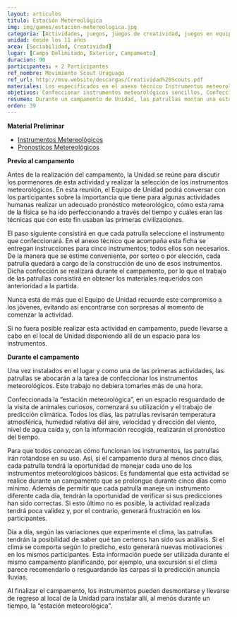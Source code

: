 ```yaml
---
layout: articulos
titulo: Estación Metereológica
img: img/games/estacion-metereologica.jpg
categoria: [Actividades, juegos, juegos de creatividad, juegos en equipo]
unidad: desde los 11 años
area: [Sociabilidad, Creatividad]
lugar: [Campo Delimitado, Exterior, Campamento]
duracion: 90
participantes: + 2 Participantes
ref_nombre: Movimiento Scout Uruguago
ref_url: http://msu.website/descargas/Creatividad%20Scouts.pdf
materiales: Los especificados en el anexo técnico Instrumentos meteorológicos de construcción casera, que junto con el anexo Pronósticos meteorológicos complementan esta ficha de actividad
objetivos: Confeccionar instrumentos meteorológicos sencillos, Confeccionar una estación meteorológica, Aprender a interpretar información meteorológica, Realizar pronósticos meteorológicos.
resumen: Durante un campamento de Unidad, las patrullas montan una estación meteorológica con instrumentos fabricados por ellos mismos y estudian los fenómenos atmosféricos.
orden: 39
---
```

**Material Preliminar**

- [Instrumentos Metereológicos](http://www.buenacazascout.com/tecnicas/instrumentos-metereologicos)
- [Pronosticos Metereológicos](http://www.buenacazascout.com/tecnicas/pronosticos-metereologicos)

**Previo al campamento**

Antes de la realización del campamento, la Unidad se reúne para discutir los pormenores de esta actividad y realizar la selección de los instrumentos meteorológicos. En esta reunión, el Equipo de Unidad podrá conversar con los participantes sobre la importancia que tiene para algunas actividades humanas realizar un adecuado pronóstico meteorológico, cómo esta rama de la física se ha ido perfeccionando a través del tiempo y cuáles eran las técnicas que con este fin usaban las primeras civilizaciones.

El paso siguiente consistirá en que cada patrulla seleccione el instrumento que confeccionará.  En el anexo técnico que acompaña esta ficha se entregan instrucciones para cinco instrumentos; todos ellos son necesarios.  De la manera que se estime conveniente, por sorteo o por elección, cada patrulla quedará a cargo de la construcción de uno de esos instrumentos. Dicha confección se realizará durante el campamento, por lo que el trabajo de las patrullas consistirá en obtener los materiales requeridos con anterioridad a la partida. 

Nunca está de más que el Equipo de Unidad recuerde este compromiso a los jóvenes, evitando así encontrarse con sorpresas al momento de comenzar la actividad.

Si no fuera posible realizar esta actividad en campamento, puede llevarse a cabo en el local de Unidad disponiendo allí de un espacio para los instrumentos.

**Durante el campamento**

Una vez instalados en el lugar y como una de las primeras actividades, las patrullas se abocarán a la tarea de confeccionar los instrumentos meteorológicos.  Este trabajo no debiera tomarles más de una hora.

Confeccionada la “estación meteorológica”, en un espacio resguardado de la visita de animales curiosos, comenzará su utilización y el trabajo de predicción climática.  Todos los días, las patrullas revisarán temperatura atmosférica, humedad relativa del aire, velocidad y dirección del viento, nivel de agua caída y, con la información recogida, realizarán el pronóstico del tiempo.

Para que todos conozcan cómo funcionan los instrumentos, las patrullas irán rotándose en su uso.  Así, si el campamento dura al menos cinco días, cada patrulla tendrá la oportunidad de manejar cada uno de los instrumentos meteorológicos básicos. Es fundamental que esta actividad se realice durante un campamento que se prolongue durante cinco días como mínimo. Además de permitir que cada patrulla maneje un instrumento diferente cada día, tendrán la oportunidad de verificar si sus predicciones han sido correctas. Si esto último no es posible, la actividad realizada tendrá poca validez y, por el contrario, generará frustración en los participantes.

Día a día, según las variaciones que experimente el clima, las patrullas tendrán la posibilidad de saber qué tan certeros han sido sus análisis. Si el clima se comporta según lo predicho, esto generará nuevas motivaciones en los mismos participantes. Esta información puede ser utilizada durante el mismo campamento planificando, por ejemplo, una excursión si el clima parece recomendarlo o resguardando las carpas si la predicción anuncia lluvias.

Al finalizar el campamento, los instrumentos pueden desmontarse y llevarse de regreso al local de la Unidad para instalar allí, al menos durante un tiempo, la “estación meteorológica".

